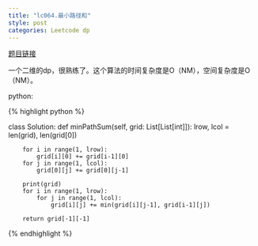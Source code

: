 ```yaml
---
title: "lc064.最小路径和"
style: post
categories: Leetcode dp
---
```


[题目链接](https://leetcode-cn.com/problems/minimum-path-sum/)

一个二维的dp，很熟练了。这个算法的时间复杂度是O（NM），空间复杂度是O（NM）。

python:

{% highlight python %}

class Solution:
    def minPathSum(self, grid: List[List[int]]):
        lrow, lcol = len(grid), len(grid[0])

        for i in range(1, lrow):
            grid[i][0] += grid[i-1][0]
        for j in range(1, lcol):
            grid[0][j] += grid[0][j-1]
        
        print(grid)
        for i in range(1, lrow):
            for j in range(1, lcol):
                grid[i][j] += min(grid[i][j-1], grid[i-1][j])

        return grid[-1][-1]

{% endhighlight %}

